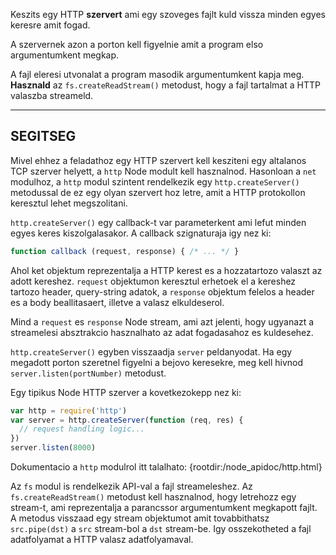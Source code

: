 Keszits egy HTTP **szervert** ami egy szoveges fajlt kuld vissza minden egyes keresre amit fogad.

A szervernek azon a porton kell figyelnie amit a program elso argumentumkent megkap.

A fajl eleresi utvonalat a program masodik argumentumkent kapja meg. **Hasznald** az `fs.createReadStream()` metodust, hogy a fajl tartalmat a HTTP valaszba streameld.

----------------------------------------------------------------------
## SEGITSEG

Mivel ehhez a feladathoz egy HTTP szervert kell kesziteni egy altalanos TCP szerver helyett, a `http` Node modult kell hasznalnod. Hasonloan a `net` modulhoz, a `http` modul szintent rendelkezik egy `http.createServer()` metodussal de ez egy olyan szervert hoz letre, amit a HTTP protokollon keresztul lehet megszolitani.

`http.createServer()` egy callback-t var parameterkent ami lefut minden egyes keres kiszolgalasakor. A callback szignaturaja igy nez ki:

```js
function callback (request, response) { /* ... */ }
```

Ahol ket objektum reprezentalja a HTTP kerest es a hozzatartozo valaszt az adott kereshez. `request` objektumon keresztul erhetoek el a kereshez tartozo header, query-string adatok, a `response` objektum felelos a header es a body beallitasaert, illetve a valasz elkuldeserol.

Mind a `request` es `response` Node stream, ami azt jelenti, hogy ugyanazt a streamelesi absztrakcio hasznalhato az adat fogadasahoz es kuldesehez.

`http.createServer()` egyben visszaadja `server` peldanyodat. Ha egy megadott porton szeretnel figyelni a bejovo keresekre, meg kell hivnod `server.listen(portNumber)` metodust.

Egy tipikus Node HTTP szerver a kovetkezokepp nez ki:

```js
var http = require('http')
var server = http.createServer(function (req, res) {
  // request handling logic...
})
server.listen(8000)
```

Dokumentacio a `http` modulrol itt talalhato:
  {rootdir:/node_apidoc/http.html}

Az `fs` modul is rendelkezik API-val a fajl streameleshez. Az `fs.createReadStream()` metodust kell hasznalnod, hogy letrehozz egy stream-t, ami reprezentalja a parancssor argumentumkent megkapott fajlt. A metodus visszaad egy stream objektumot amit tovabbithatsz `src.pipe(dst)` a `src` stream-bol a `dst` stream-be. Igy osszekotheted a fajl adatfolyamat a HTTP valasz adatfolyamaval.